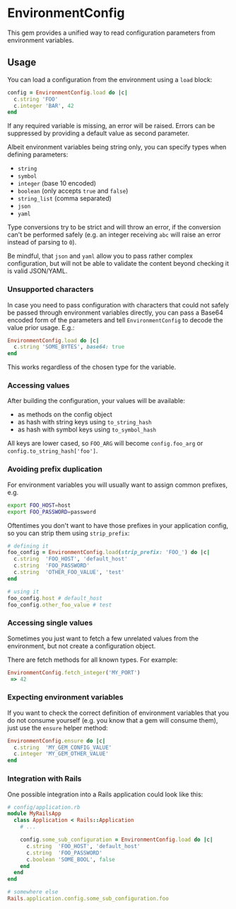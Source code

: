 # EnvironmentConfig

This gem provides a unified way to read configuration parameters
from environment variables.


## Usage

You can load a configuration from the environment using a `load` block:

```ruby
config = EnvironmentConfig.load do |c|
  c.string 'FOO'
  c.integer 'BAR', 42
end
```

If any required variable is missing, an error will be raised. Errors can be
suppressed by providing a default value as second parameter.

Albeit environment variables being string only, you can specify types when
defining parameters:

* `string`
* `symbol`
* `integer` (base 10 encoded)
* `boolean` (only accepts `true` and `false`)
* `string_list` (comma separated)
* `json`
* `yaml`

Type conversions try to be strict and will throw an error, if the conversion
can't be performed safely (e.g. an integer receiving `abc` will raise an error
instead of parsing to `0`).

Be mindful, that `json` and `yaml` allow you to pass rather complex configuration, but will not be able to validate the content beyond checking it is valid JSON/YAML.

### Unsupported characters

In case you need to pass configuration with characters that could not safely be passed through
environment variables directly, you can pass a Base64 encoded form of the parameters and
tell `EnvironmentConfig` to decode the value prior usage. E.g.:

```ruby
EnvironmentConfig.load do |c|
  c.string 'SOME_BYTES', base64: true
end
```

This works regardless of the chosen type for the variable.

### Accessing values

After building the configuration, your values will be available:

* as methods on the config object
* as hash with string keys using `to_string_hash`
* as hash with symbol keys using `to_symbol_hash`

All keys are lower cased, so `FOO_ARG` will become `config.foo_arg` or `config.to_string_hash['foo']`.

### Avoiding prefix duplication

For environment variables you will usually want to assign common prefixes, e.g.

```bash
export FOO_HOST=host
export FOO_PASSWORD=password
```

Oftentimes you don't want to have those prefixes in your application config,
so you can strip them using `strip_prefix`:

```ruby
# defining it
foo_config = EnvironmentConfig.load(strip_prefix: 'FOO_') do |c|
  c.string  'FOO_HOST', 'default_host'
  c.string  'FOO_PASSWORD'
  c.string  'OTHER_FOO_VALUE', 'test'
end

# using it
foo_config.host # default_host
foo_config.other_foo_value # test
```

### Accessing single values

Sometimes you just want to fetch a few unrelated values from the environment,
but not create a configuration object.

There are fetch methods for all known types. For example:

```ruby
EnvironmentConfig.fetch_integer('MY_PORT')
 => 42
```

### Expecting environment variables

If you want to check the correct definition of environment variables that you do
not consume yourself (e.g. you know that a gem will consume them), just use
the `ensure` helper method:

```ruby
EnvironmentConfig.ensure do |c|
  c.string  'MY_GEM_CONFIG_VALUE'
  c.integer 'MY_GEM_OTHER_VALUE'
end
```

### Integration with Rails

One possible integration into a Rails application could look like this:

```ruby
# config/application.rb
module MyRailsApp
  class Application < Rails::Application
    # ...

    config.some_sub_configuration = EnvironmentConfig.load do |c|
      c.string  'FOO_HOST', 'default_host'
      c.string  'FOO_PASSWORD'
      c.boolean 'SOME_BOOL', false
    end
  end
end

# somewhere else
Rails.application.config.some_sub_configuration.foo
```
